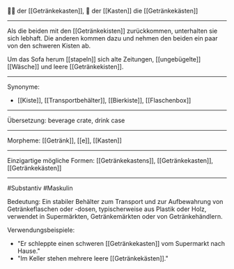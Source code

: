 🔵🍺 der [[Getränkekasten]], 🔵 der [[Kasten]]
die [[Getränkekästen]]

---

Als die beiden mit den [[Getränkekisten]] zurückkommen, unterhalten sie sich lebhaft. Die anderen kommen dazu und nehmen den beiden ein paar von den schweren Kisten ab.

Um das Sofa herum [[stapeln]] sich alte Zeitungen, [[ungebügelte]] [[Wäsche]] und leere [[Getränkekisten]].

---

Synonyme:

- [[Kiste]], [[Transportbehälter]], [[Bierkiste]], [[Flaschenbox]]

---

Übersetzung: beverage crate, drink case

---

Morpheme:
[[Getränk]], [[e]], [[Kasten]]

---

Einzigartige mögliche Formen: [[Getränkekastens]], [[Getränkekasten]], [[Getränkekästen]]

---

#Substantiv #Maskulin

Bedeutung:
Ein stabiler Behälter zum Transport und zur Aufbewahrung von Getränkeflaschen oder -dosen, typischerweise aus Plastik oder Holz, verwendet in Supermärkten, Getränkemärkten oder von Getränkehändlern.

Verwendungsbeispiele:

- "Er schleppte einen schweren [[Getränkekasten]] vom Supermarkt nach Hause."
- "Im Keller stehen mehrere leere [[Getränkekästen]]."
